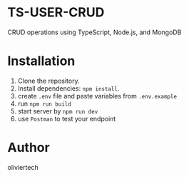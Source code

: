 # TS-USER-CRUD
CRUD operations using TypeScript, Node.js, and MongoDB

# Installation

1. Clone the repository.
2. Install dependencies: `npm install`.
3. create `.env` file and paste variables from `.env.example`
4. run `npm run build`
5. start server by `npm run dev`
6. use `Postman` to test your endpoint

# Author
oliviertech

